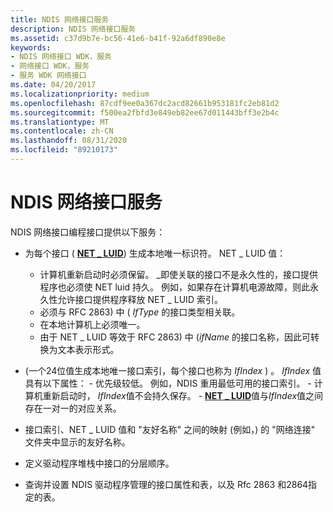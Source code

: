 ```yaml
---
title: NDIS 网络接口服务
description: NDIS 网络接口服务
ms.assetid: c37d9b7e-bc56-41e6-b41f-92a6df890e8e
keywords:
- NDIS 网络接口 WDK，服务
- 网络接口 WDK，服务
- 服务 WDK 网络接口
ms.date: 04/20/2017
ms.localizationpriority: medium
ms.openlocfilehash: 87cdf9ee0a367dc2acd82661b953181fc2eb81d2
ms.sourcegitcommit: f500ea2fbfd3e849eb82ee67d011443bff3e2b4c
ms.translationtype: MT
ms.contentlocale: zh-CN
ms.lasthandoff: 08/31/2020
ms.locfileid: "89210173"
---
```

# <a name="ndis-network-interface-services"></a>NDIS 网络接口服务





NDIS 网络接口编程接口提供以下服务：

-   为每个接口 ( [**NET \_ LUID**](/windows/desktop/api/ifdef/ns-ifdef-net_luid_lh)) 生成本地唯一标识符。 NET \_ LUID 值：
    -   计算机重新启动时必须保留。 \_即使关联的接口不是永久性的，接口提供程序也必须使 NET luid 持久。 例如，如果存在计算机电源故障，则此永久性允许接口提供程序释放 NET \_ LUID 索引。
    -   必须与 RFC 2863) 中 ( *IfType* 的接口类型相关联。
    -   在本地计算机上必须唯一。
    -   由于 NET \_ LUID 等效于 RFC 2863) 中 (*ifName* 的接口名称，因此可转换为文本表示形式。
-    (一个24位值生成本地唯一接口索引，每个接口也称为 *IfIndex* ) 。 *IfIndex* 值具有以下属性：
    -   优先级较低。 例如，NDIS 重用最低可用的接口索引。
    -   计算机重新启动时， *IfIndex*值不会持久保存。
    -   [**NET \_ LUID**](/windows/desktop/api/ifdef/ns-ifdef-net_luid_lh)值与*IfIndex*值之间存在一对一的对应关系。
-   接口索引、NET \_ LUID 值和 "友好名称" 之间的映射 (例如，) 的 "网络连接" 文件夹中显示的友好名称。

-   定义驱动程序堆栈中接口的分层顺序。

-   查询并设置 NDIS 驱动程序管理的接口属性和表，以及 Rfc 2863 和2864指定的表。

 

